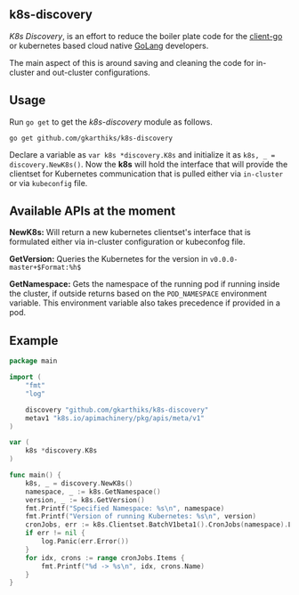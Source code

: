 ## k8s-discovery

*K8s Discovery*, is an effort to reduce the boiler plate code for the [client-go](https://github.com/kubernetes/client-go) or kubernetes based cloud native [GoLang](https://golang.org) developers.

The main aspect of this is around saving and cleaning the code for in-cluster and out-cluster configurations. 


## Usage

Run `go get` to get the *k8s-discovery* module as follows.

```
go get github.com/gkarthiks/k8s-discovery
```

Declare a variable as `var k8s *discovery.K8s` and initialize it as `k8s, _ = discovery.NewK8s()`. Now the **k8s** will hold the interface that will provide the clientset for Kubernetes communication that is pulled either via `in-cluster` or via `kubeconfig` file.

## Available APIs at the moment

<b>NewK8s:</b> Will return a new kubernetes clientset's interface that is formulated either via in-cluster configuration or kubeconfog file.

<b>GetVersion:</b> Queries the Kubernetes for the version in `v0.0.0-master+$Format:%h$`

<b>GetNamespace:</b> Gets the namespace of the running pod if running inside the cluster, if outside returns based on the `POD_NAMESPACE` environment variable. This environment variable also takes precedence if provided in a pod.


## Example
```go
package main

import (
	"fmt"
	"log"

	discovery "github.com/gkarthiks/k8s-discovery"
	metav1 "k8s.io/apimachinery/pkg/apis/meta/v1"
)

var (
	k8s *discovery.K8s
)

func main() {
	k8s, _ = discovery.NewK8s()
	namespace, _ := k8s.GetNamespace()
	version, _ := k8s.GetVersion()
	fmt.Printf("Specified Namespace: %s\n", namespace)
	fmt.Printf("Version of running Kubernetes: %s\n", version)
	cronJobs, err := k8s.Clientset.BatchV1beta1().CronJobs(namespace).List(metav1.ListOptions{})
	if err != nil {
		log.Panic(err.Error())
	}
	for idx, crons := range cronJobs.Items {
		fmt.Printf("%d -> %s\n", idx, crons.Name)
	}
}
```